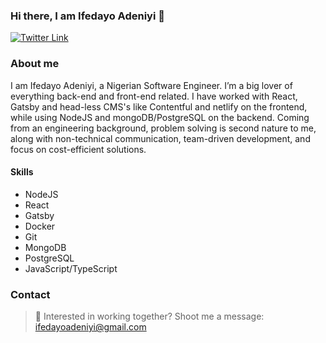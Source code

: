 ### Hi there, I am Ifedayo Adeniyi 👋

<!--
**Adeniyii/Adeniyii** is a ✨ _special_ ✨ repository because its `README.md` (this file) appears on your GitHub profile.

Here are some ideas to get you started:

- 🔭 I’m currently working on ...
- 🌱 I’m currently learning ...
- 👯 I’m looking to collaborate on ...
- 🤔 I’m looking for help with ...
- 💬 Ask me about ...
- 📫 How to reach me: ...
- 😄 Pronouns: ...
- ⚡ Fun fact: ...
-->
[![Twitter Link](https://img.shields.io/twitter/follow/Adeniyii?color=1DA1F2&label=%40Adeniyii&logo=Twitter&style=flat)](https://twitter.com/Adeniyii)

### About me

I am Ifedayo Adeniyi, a Nigerian Software Engineer. I’m a big lover of everything back-end and front-end related. I have worked with React, Gatsby and head-less CMS's like Contentful and netlify on the frontend, while using NodeJS and mongoDB/PostgreSQL on the backend. Coming from an engineering background, problem solving is second nature to me, along with non-technical communication, team-driven development, and focus on cost-efficient solutions.

#### Skills
- NodeJS
- React
- Gatsby
- Docker
- Git
- MongoDB
- PostgreSQL
- JavaScript/TypeScript

### Contact

> :email: Interested in working together? Shoot me a message: ifedayoadeniyi@gmail.com
